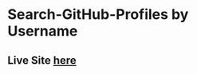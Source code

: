 # Search-GitHub-Profiles by Username

## Live Site [here]

[here]:<https://github-profile-finder.tasnimulmahi.repl.co/>
<p align="center">
 
 <p>
